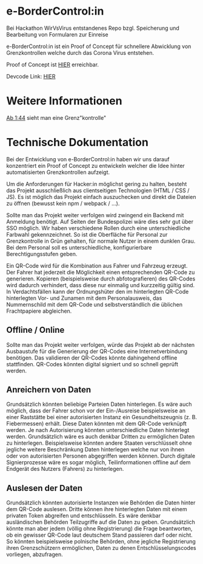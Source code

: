 # e-BorderControl:in 
Bei Hackathon WirVsVirus entstandenes Repo bzgl. Speicherung und Bearbeitung von Formularen zur Einreise

e-BorderControl:in  ist ein Proof of Concept für schnellere Abwicklung von Grenzkontrollen welche durch das Corona Virus entstehen.

Proof of Concept ist [HIER](https://hack.niklas.codes/qrcode_gen_tw.html) erreichbar.

Devcode Link: [HIER](https://devpost.com/software/01_036_grenzkontrollen_e-bordercontrol-in)

# Weitere Informationen
[Ab 1:44](https://www.youtube.com/watch?v=JG4D3ZPHFU0?t=104) sieht man eine Grenz"kontrolle"

# Technische Dokumentation

Bei der Entwicklung von e-BorderControl:in haben wir uns darauf konzentriert ein Proof of Concept zu entwickeln welcher die Idee
hinter automatisierten Grenzkontrollen aufzeigt.

Um die Anforderungen für Hacker:in möglichst gering zu halten, besteht das Projekt ausschließlich aus clientseitigen Technologien (HTML / CSS / JS).
Es ist möglich das Projekt einfach auszuchecken und direkt die Dateien zu öffnen (bewusst kein npm / webpack / ...). 

Sollte man das Projekt weiter verfolgen wird zwingend ein Backend mit Anmeldung benötigt. Auf Seiten der Bundespolizei wäre dies sehr gut über SSO möglich.
Wir haben verschiedene Rollen durch eine unterschiedliche Farbwahl gekennzeichnet.
So ist die Oberfläche für Personal zur Grenzkontrolle in Grün gehalten, für normale Nutzer in einem dunklen Grau. Bei dem Personal soll es unterschiedliche, konfigurierbare Berechtigungsstufen geben. 

Ein QR-Code wird für die Kombination aus Fahrer und Fahrzeug erzeugt.
Der Fahrer hat jederzeit die Möglichkeit einen entsprechenden QR-Code zu generieren.
Kopieren (beispielsweise durch abfotografieren) des QR-Codes wird dadurch verhindert, dass diese nur einmalig und kurzzeitig gültig sind.  
In Verdachtsfällen kann der Ordnungshüter den im hinterlegten QR-Code hinterlegten Vor- und Zunamen mit dem Personalausweis, das Nummernschild mit dem QR-Code und selbstverständlich die üblichen Frachtpapiere abgleichen.

## Offline / Online

Sollte man das Projekt weiter verfolgen, würde das Projekt ab der nächsten Ausbaustufe für die Generierung der QR-Codes eine Internetverbindung benötigen.
Das validieren der QR-Codes könnte dahingehend offline stattfinden. QR-Codes könnten digital signiert und so schnell geprüft werden.

## Anreichern von Daten

Grundsätzlich könnten beliebige Parteien Daten hinterlegen. 
Es wäre auch möglich, dass der Fahrer schon vor der Ein-/Ausreise beispielsweise an einer
Raststätte bei einer autorisierten Instanz ein Gesundheitszeugnis (z. B. Fiebermessen) erhält. Diese Daten könnten mit dem QR-Code verknüpft werden.
Je nach Autorisierung könnten unterschiedliche Daten hinterlegt werden. Grundsätzlich wäre es auch denkbar Dritten zu ermöglichen Daten zu hinterlegen.
Beispielsweise könnten andere Staaten verschlüsselt ohne jegliche weitere Beschränkung Daten hinterlegen welche nur von ihnen oder von autorisierten Personen abgegriffen werden können.
Durch digitale Signierprozesse wäre es sogar möglich, Teilinformationen offline auf dem Endgerät des Nutzers (Fahrers) zu hinterlegen. 

## Auslesen der Daten

Grundsätzlich könnten autorisierte Instanzen wie Behörden die Daten hinter dem QR-Code auslesen.
Dritte können ihre hinterlegten Daten mit einem privaten Token abgreifen und entschlüsseln.
Es wäre denkbar ausländischen Behörden Teilzugriffe auf die Daten zu geben.
Grundsätzlich könnte man aber jedem (völlig ohne Registrierung) die Frage beantworten, ob ein gewisser QR-Code laut deutschem Stand passieren darf oder nicht.
So könnten beispielsweise polnische Behörden, ohne jegliche Registrierung ihren Grenzschützern ermöglichen, Daten zu denen Entschlüsselungscodes vorliegen, abzufragen.
